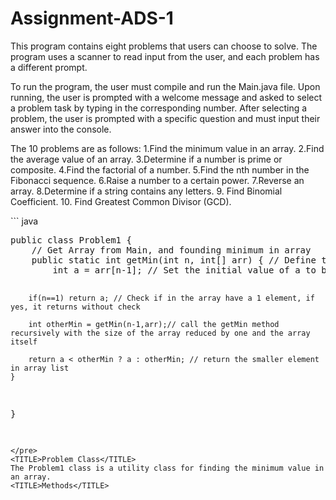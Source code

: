 # Assignment-ADS-1

This program contains eight problems that users can choose to solve. The program uses a scanner to read input from the user, and each problem has a different prompt.

To run the program, the user must compile and run the Main.java file. Upon running, the user is prompted with a welcome message and asked to select a problem task by typing in the corresponding number. After selecting a problem, the user is prompted with a specific question and must input their answer into the console.

The 10 problems are as follows:
1.Find the minimum value in an array.
2.Find the average value of an array.
3.Determine if a number is prime or composite.
4.Find the factorial of a number.
5.Find the nth number in the Fibonacci sequence.
6.Raise a number to a certain power.
7.Reverse an array.
8.Determine if a string contains any letters.
9. Find Binomial Coefficient.
10. Find Greatest Common Divisor (GCD).


<TITLE>The first Problem:</TITLE>
``` java
<pre>
public class Problem1 {
    // Get Array from Main, and founding minimum in array
    public static int getMin(int n, int[] arr) { // Define the getMin method
        int a = arr[n-1]; // Set the initial value of a to be the last element of the array

        if(n==1) return a; // Check if in the array have a 1 element, if yes, it returns without check

        int otherMin = getMin(n-1,arr);// call the getMin method recursively with the size of the array reduced by one and the array itself

        return a < otherMin ? a : otherMin; // return the smaller element in array list
    }

}
```
</pre>
<TITLE>Problem Class</TITLE>
The Problem1 class is a utility class for finding the minimum value in an array.
<TITLE>Methods</TITLE>
